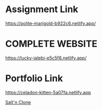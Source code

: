 # Assignment Link  
https://polite-marigold-b922c6.netlify.app/

# COMPLETE WEBSITE
https://lucky-jalebi-e5c5f8.netlify.app/
# Portfolio Link
https://celadon-kitten-5a07fa.netlify.app



[Salt'n Clone](https://sabir-01.github.io/HTML_CSS/salt'n-pepper-website-clone/)
